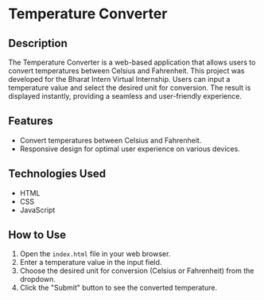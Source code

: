 # Temperature Converter

## Description
The Temperature Converter is a web-based application that allows users to convert temperatures between Celsius and Fahrenheit. This project was developed for the Bharat Intern Virtual Internship. Users can input a temperature value and select the desired unit for conversion. The result is displayed instantly, providing a seamless and user-friendly experience.

## Features
- Convert temperatures between Celsius and Fahrenheit.
- Responsive design for optimal user experience on various devices.

## Technologies Used
- HTML
- CSS
- JavaScript

## How to Use
1. Open the `index.html` file in your web browser.
2. Enter a temperature value in the input field.
3. Choose the desired unit for conversion (Celsius or Fahrenheit) from the dropdown.
4. Click the "Submit" button to see the converted temperature.
